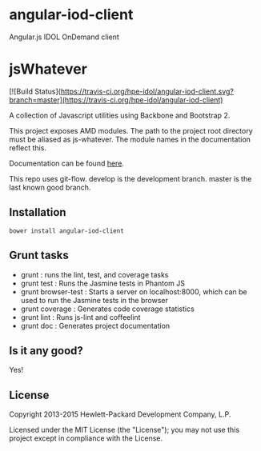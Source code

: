 # angular-iod-client
Angular.js IDOL OnDemand client

# jsWhatever
[![Build Status](https://travis-ci.org/hpe-idol/angular-iod-client.svg?branch=master](https://travis-ci.org/hpe-idol/angular-iod-client)

A collection of Javascript utilities using Backbone and Bootstrap 2.

This project exposes AMD modules. The path to the project root directory must be aliased as js-whatever. The module names
in the documentation reflect this.

Documentation can be found [here](http://hpautonomy.github.io/jsWhatever).

This repo uses git-flow. develop is the development branch. master is the last known good branch.

## Installation

    bower install angular-iod-client

## Grunt tasks
* grunt : runs the lint, test, and coverage tasks
* grunt test : Runs the Jasmine tests in Phantom JS
* grunt browser-test : Starts a server on localhost:8000, which can be used to run the Jasmine tests in the browser
* grunt coverage : Generates code coverage statistics
* grunt lint : Runs js-lint and coffeelint
* grunt doc : Generates project documentation

## Is it any good?
Yes!

## License
Copyright 2013-2015 Hewlett-Packard Development Company, L.P.

Licensed under the MIT License (the "License"); you may not use this project except in compliance with the License.

